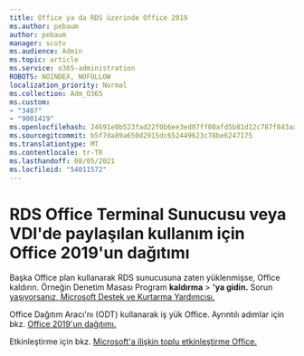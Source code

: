 ```yaml
---
title: Office ya da RDS üzerinde Office 2019
ms.author: pebaum
author: pebaum
manager: scotv
ms.audience: Admin
ms.topic: article
ms.service: o365-administration
ROBOTS: NOINDEX, NOFOLLOW
localization_priority: Normal
ms.collection: Adm_O365
ms.custom:
- "3487"
- "9001419"
ms.openlocfilehash: 24691e0b523fad22f0b6ee3ed07ff08afd5b81d12c787f843aa94c5b6835915b
ms.sourcegitcommit: b5f7da89a650d2915dc652449623c78be6247175
ms.translationtype: MT
ms.contentlocale: tr-TR
ms.lasthandoff: 08/05/2021
ms.locfileid: "54011572"
---
```

# <a name="deploying-office-2019-for-shared-use-on-rds-terminal-server-or-vdi"></a>RDS Office Terminal Sunucusu veya VDI'de paylaşılan kullanım için Office 2019'un dağıtımı

Başka Office plan kullanarak RDS sunucusuna zaten yüklenmişse, Office kaldırın. Örneğin Denetim Masası Program **kaldırma**  >  **'ya gidin.** Sorun [yaşıyorsanız, Microsoft Destek ve Kurtarma Yardımcısı.](https://aka.ms/SARA-OfficeUninstall-Alchemy) 

Office Dağıtım Aracı'nı (ODT) kullanarak iş yük Office. Ayrıntılı adımlar için bkz. [Office 2019'un dağıtımı.](https://docs.microsoft.com/deployoffice/office2019/deploy)

Etkinleştirme için bkz. [Microsoft'a ilişkin toplu etkinleştirme Office.](https://docs.microsoft.com/deployoffice/vlactivation/plan-volume-activation-of-office)